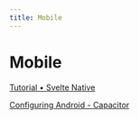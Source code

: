 ```yaml
---
title: Mobile
---
```


# Mobile

[Tutorial • Svelte Native](https://svelte-native.technology/tutorial)

[Configuring Android - Capacitor](https://capacitorjs.com/docs/android/configuration)
